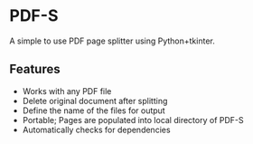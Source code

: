 # PDF-S
A simple to use PDF page splitter using Python+tkinter.


## Features

* Works with any PDF file
* Delete original document after splitting
* Define the name of the files for output
* Portable; Pages are populated into local directory of PDF-S
* Automatically checks for dependencies
